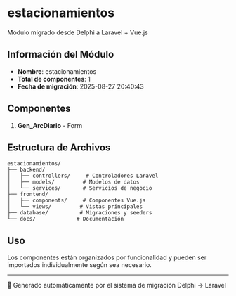 # estacionamientos

Módulo migrado desde Delphi a Laravel + Vue.js

## Información del Módulo
- **Nombre**: estacionamientos
- **Total de componentes**: 1
- **Fecha de migración**: 2025-08-27 20:40:43

## Componentes

1. **Gen_ArcDiario** - Form

## Estructura de Archivos

```
estacionamientos/
├── backend/
│   ├── controllers/     # Controladores Laravel
│   ├── models/         # Modelos de datos  
│   └── services/       # Servicios de negocio
├── frontend/
│   ├── components/     # Componentes Vue.js
│   └── views/         # Vistas principales
├── database/          # Migraciones y seeders
└── docs/             # Documentación
```

## Uso

Los componentes están organizados por funcionalidad y pueden ser importados individualmente según sea necesario.

---
🤖 Generado automáticamente por el sistema de migración Delphi → Laravel
